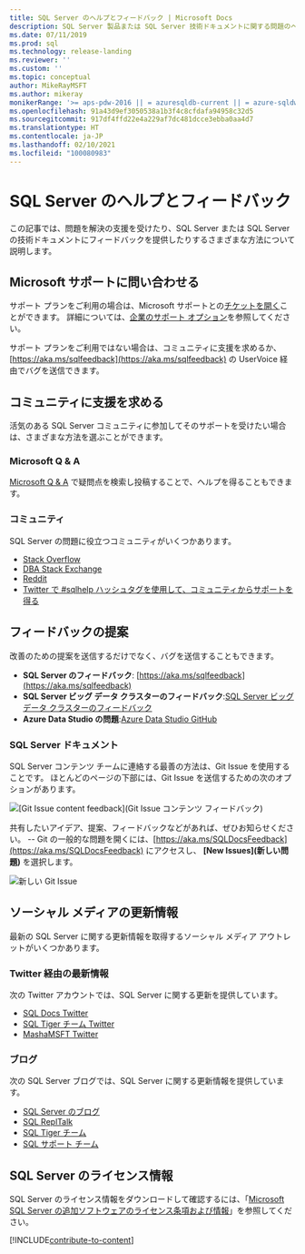 ```yaml
---
title: SQL Server のヘルプとフィードバック | Microsoft Docs
description: SQL Server 製品または SQL Server 技術ドキュメントに関する問題のヘルプを得る方法やフィードバックを送信する方法を確認するためのリソース。
ms.date: 07/11/2019
ms.prod: sql
ms.technology: release-landing
ms.reviewer: ''
ms.custom: ''
ms.topic: conceptual
author: MikeRayMSFT
ms.author: mikeray
monikerRange: '>= aps-pdw-2016 || = azuresqldb-current || = azure-sqldw-latest || >= sql-server-2016 || >= sql-server-linux-2017'
ms.openlocfilehash: 91a43d9ef3050538a1b3f4c8cfdafa94958c32d5
ms.sourcegitcommit: 917df4ffd22e4a229af7dc481dcce3ebba0aa4d7
ms.translationtype: HT
ms.contentlocale: ja-JP
ms.lasthandoff: 02/10/2021
ms.locfileid: "100080983"
---
```

# <a name="sql-server-help-and-feedback"></a>SQL Server のヘルプとフィードバック

この記事では、問題を解決の支援を受けたり、SQL Server または SQL Server の技術ドキュメントにフィードバックを提供したりするさまざまな方法について説明します。 

## <a name="contact-microsoft-support"></a>Microsoft サポートに問い合わせる

サポート プランをご利用の場合は、Microsoft サポートとの[チケットを開く](https://support.microsoft.com/hub/4343728/support-for-business)ことができます。  詳細については、[企業のサポート オプション](https://support.microsoft.com/help/4341255/support-for-business)を参照してください。 

サポート プランをご利用ではない場合は、コミュニティに支援を求めるか、[https://aka.ms/sqlfeedback](https://aka.ms/sqlfeedback) の UserVoice 経由でバグを送信できます。

## <a name="ask-community-for-help"></a>コミュニティに支援を求める

活気のある SQL Server コミュニティに参加してそのサポートを受けたい場合は、さまざまな方法を選ぶことができます。

### <a name="microsoft-q--a"></a>Microsoft Q & A

[Microsoft Q & A](/answers/products/sql-server) で疑問点を検索し投稿することで、ヘルプを得ることもできます。

### <a name="communities"></a>コミュニティ

SQL Server の問題に役立つコミュニティがいくつかあります。 

- [Stack Overflow](https://stackoverflow.com/questions/tagged/sql-server)
- [DBA Stack Exchange](https://dba.stackexchange.com/questions/tagged/sql-server)
- [Reddit](https://www.reddit.com/r/SQLServer/)
- [Twitter で #sqlhelp ハッシュタグを使用して、コミュニティからサポートを得る](https://twitter.com/hashtag/sqlhelp?src=hash) 
 
## <a name="feedback-suggestions"></a>フィードバックの提案

改善のための提案を送信するだけでなく、バグを送信することもできます。

- **SQL Server のフィードバック**: [https://aka.ms/sqlfeedback](https://aka.ms/sqlfeedback)
- **SQL Server ビッグ データ クラスターのフィードバック**:[SQL Server ビッグ データ クラスターのフィードバック](https://aka.ms/sql-server-bdc-feedback)
- **Azure Data Studio の問題**:[Azure Data Studio GitHub](https://github.com/microsoft/azuredatastudio/issues)
 

###  <a name="sql-server-documentation"></a>SQL Server ドキュメント

SQL Server コンテンツ チームに連絡する最善の方法は、Git Issue を使用することです。 ほとんどのページの下部には、Git Issue を送信するための次のオプションがあります。 

![[Git Issue content feedback]\(Git Issue コンテンツ フィードバック\)](media/sql-server-get-help/git-issues.png)

共有したいアイデア、提案、フィードバックなどがあれば、ぜひお知らせください。 -- Git の一般的な問題を開くには、[https://aka.ms/SQLDocsFeedback](https://aka.ms/SQLDocsFeedback) にアクセスし、 **[New Issues]\(新しい問題\)** を選択します。 

![新しい Git Issue](media/sql-server-get-help/new-git-issue.png)

## <a name="social-media-updates"></a>ソーシャル メディアの更新情報

最新の SQL Server に関する更新情報を取得するソーシャル メディア アウトレットがいくつかあります。 

### <a name="updates-via-twitter"></a>Twitter 経由の最新情報

次の Twitter アカウントでは、SQL Server に関する更新を提供しています。 

- [SQL Docs Twitter](https://twitter.com/sqldocs)
- [SQL Tiger チーム Twitter](https://twitter.com/mssqltiger)
- [MashaMSFT Twitter](https://twitter.com/mashamsft)
 
### <a name="blogs"></a>ブログ

次の SQL Server ブログでは、SQL Server に関する更新情報を提供しています。 

- [SQL Server のブログ](https://cloudblogs.microsoft.com/sqlserver/)
- [SQL ReplTalk](https://blogs.msdn.microsoft.com/repltalk/)
- [SQL Tiger チーム](/archive/blogs/sql_server_team/)
- [SQL サポート チーム](https://techcommunity.microsoft.com/t5/SQL-Server-Support/bg-p/SQLServerSupport/)


## <a name="sql-server-license-information"></a>SQL Server のライセンス情報

SQL Server のライセンス情報をダウンロードして確認するには、「[Microsoft SQL Server の追加ソフトウェアのライセンス条項および情報](https://www.microsoft.com/download/details.aspx?id=39299)」を参照してください。 


[!INCLUDE[contribute-to-content](../includes/paragraph-content/contribute-to-content.md)]